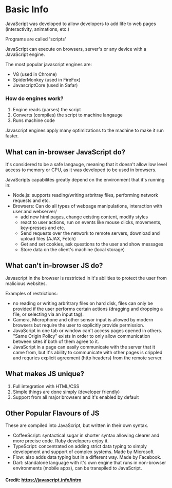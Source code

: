 # Basic Info

JavaScript was developed to allow developers to add life to web pages (interactivity, animations, etc.)

Programs are called 'scripts'

JavaScript can execute on browsers, server's or any device with a JavaScript engine.

The most popular javascript engines are:

- V8 (used in Chrome)
- SpiderMonkey (used in FireFox)
- JavascriptCore (used in Safar)

### How do engines work?

1. Engine reads (parses) the script
2. Converts (compiles) the script to machine langauge
3. Runs machine code

Javascript engines apply many optimizations to the machine to make it run faster.

## What can in-browser JavaScript do?

It's considered to be a safe langauge, meaning that it doesn't allow low level access
to memory or CPU, as it was developed to be used in browsers.

JavaScripts capabilites greatly depend on the environment that it's running in:

- Node.js: supports reading/writing arbritray files, performing network requests and etc.
- Browsers: Can do all types of webpage manipulations, interaction with user and webserver/
  - add new html pages, change existing content, modify styles
  - react to user actions, run on events like mouse clicks, movements, key-presses and etc.
  - Send requests over the network to remote servers, download and upload files (AJAX, Fetch)
  - Get and set cookies, ask questions to the user and show messages
  - Store data on the client's machine (local storage)

## What can't in-browser JS do?

Javascript in the browser is restricted in it's abilities to protect the user from malicious websites.

Examples of restrictions:

- no reading or writing arbritrary files on hard disk, files can only be provided if the user performs certain actions (dragging and dropping a file, or selecting via an input tag).
- Camera, Microphone and other sensor input is allowed by modern browsers but require the user to explicitly provide permission.
- JavaScript in one tab or window can't access pages opened in others. "Same Origin Policy" exists in order to only allow communication between sites if both of them agree to it.
- JavaScript in a page can easily communicate with the server that it came from, but it's ability to communicate with other pages is crippled and requries explicit agreement (http headers) from the remote server.

## What makes JS unique?

1. Full integration with HTML/CSS
2. Simple things are done simply (developer friendly)
3. Support from all major browsers and it's enabled by default

## Other Popular Flavours of JS

These are compiled into JavaScript, but written in their own syntax.

- CoffeeScript: syntactical sugar in shorter syntax allowing clearer and more precise code. Ruby developers enjoy it.
- TypeScript: concentrated on adding strict data typing to simply development and support of complex systems. Made by Microsoft
- Flow: also adds data typing but in a different way. Made by Facebook.
- Dart: standalone language with it's own engine that runs in non-browser environments (mobile apps), can be transpiled to JavaScript.

#### Credit: https://javascript.info/intro
